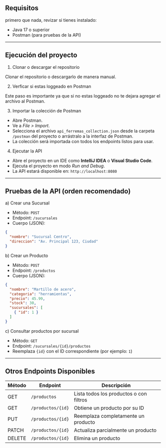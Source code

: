 Requisitos
----------

primero que nada, revizar si tienes instalado:

- Java 17 o superior
- Postman (para pruebas de la API)

---

Ejecución del proyecto
----------------------

1. Clonar o descargar el repositorio

Clonar el repositorio o descargarlo de manera manual.

2. Verficar si estas loggeado en Postman

Este paso es importante ya que si no estas loggeado no te dejara agregar el archivo al Postman.

3. Importar la colección de Postman

- Abre Postman.
- Ve a *File > Import*.
- Selecciona el archivo `api_ferremas_collection.json` desde la carpeta `/postman` del proyecto o arrástralo a la interfaz de Postman.
- La colección será importada con todos los endpoints listos para usar.

4. Ejecutar la API

- Abre el proyecto en un IDE como **IntelliJ IDEA** o **Visual Studio Code**.
- Ejecuta el proyecto en modo *Run and Debug*.
- La API estará disponible en: `http://localhost:8080`

---

Pruebas de la API (orden recomendado)
-------------------------------------

a) Crear una Sucursal
- Método: `POST`
- Endpoint: `/sucursales`
- Cuerpo (JSON):
```json
{
  "nombre": "Sucursal Centro",
  "direccion": "Av. Principal 123, Ciudad"
}
```

b) Crear un Producto
- Método: `POST`
- Endpoint: `/productos`
- Cuerpo (JSON):
```json
{
  "nombre": "Martillo de acero",
  "categoria": "herramientas",
  "precio": 45.99,
  "stock": 30,
  "sucursales": [
    { "id": 1 }
  ]
}
```

c) Consultar productos por sucursal
- Método: `GET`
- Endpoint: `/sucursales/{id}/productos`
- Reemplaza `{id}` con el ID correspondiente (por ejemplo: `1`)

---

Otros Endpoints Disponibles
---------------------------

| Método | Endpoint             | Descripción                                 |
|--------|----------------------|---------------------------------------------|
| GET    | `/productos`         | Lista todos los productos o con filtros     |
| GET    | `/productos/{id}`    | Obtiene un producto por su ID               |
| PUT    | `/productos/{id}`    | Reemplaza completamente un producto         |
| PATCH  | `/productos/{id}`    | Actualiza parcialmente un producto          |
| DELETE | `/productos/{id}`    | Elimina un producto                         |
